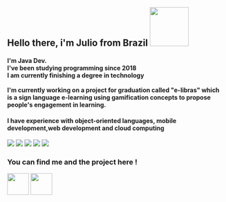 <h2 align="left"> 
  Hello there, i'm Julio from Brazil <img src="https://media3.giphy.com/media/xgC0dqgNE2b7KvH0W0/giphy.gif?cid=ecf05e47u1sjnmtiaric1vo5exkbd8rs9a6n43x50vots9jc&rid=giphy.gif&ct=s" width=90></h2>
  
  <h4> I'm Java Dev.<br>
  I've been studying programming since 2018<br>
  I am currently finishing a degree in technology<br><br>
  I'm currently working on a project for graduation called "e-libras" which is a sign language e-learning using gamification concepts to propose people's engagement in learning.</h4>
  
 
  
  <h4>I have experience with object-oriented languages, mobile development,web development and cloud computing</h4>
  <p align="left">
    <img src="https://img.shields.io/badge/Java-ED8B00?style=for-the-badge&logo=oracle&logoColor=white"/>
    <img src="https://img.shields.io/badge/MySQL-005C84?style=for-the-badge&logo=mysql&logoColor=white"/>
    <img src="https://img.shields.io/badge/SQLServer-005C84?style=for-the-badge&logo=microsoft&logoColor=white"/>
    <img src="https://img.shields.io/badge/C%23-239120?style=for-the-badge&logo=c-sharp&logoColor=white"/>
    <img src="https://img.shields.io/badge/-AWS-blue?style=for-the-badge&logo=amazon"/> 
  </p>
  
   ### You can find me and the project here !
   <div>
  <a href="https://github.com/augustojulio-code/E_Libras_v1.0"><img src="https://media1.giphy.com/media/KzJkzjggfGN5Py6nkT/giphy.gif?cid=ecf05e475ugpwrqi5abxfvhx782j1jurqyj2p9p5r6fk0cps&rid=giphy.gif&ct=s" width=50></a>  <a href="https://www.linkedin.com/in/julio-augusto-a99308119/"><img src="https://media1.giphy.com/media/HQTYdpx1yhxWpugAi2/giphy.gif?cid=ecf05e475wvxroh7lso1o43rzmla6dixesq4ozeuow979u1j&rid=giphy.gif&ct=s" width=50> 
  </a></div>
  


  
  
 
